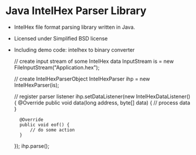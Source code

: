 Java IntelHex Parser Library
====================

* IntelHex file format parsing library written in Java.
* Licensed under Simplified BSD license
* Including demo code: intelhex to binary converter

	// create input stream of some IntelHex data
	InputStream is = new FileInputStream("Application.hex");
	
	// create IntelHexParserObject
	IntelHexParser ihp = new IntelHexParser(is);
	
	// register parser listener
	ihp.setDataListener(new IntelHexDataListener() {
		@Override
		public void data(long address, byte[] data) {
			// process data
		}
		
		@Override
		public void eof() {
			// do some action
		}
	});
	ihp.parse();
